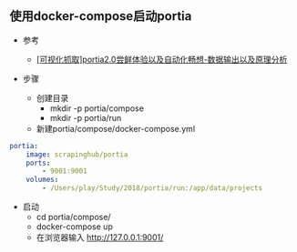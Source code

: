 ## 使用docker-compose启动portia

- 参考
    - [[可视化抓取]portia2.0尝鲜体验以及自动化畅想-数据输出以及原理分析](http://brucedone.com/archives/1059)
    
- 步骤
    - 创建目录
        - mkdir -p portia/compose
        - mkdir -p portia/run
    - 新建portia/compose/docker-compose.yml
```yaml
portia:
    image: scrapinghub/portia
    ports:
        - 9001:9001
    volumes:
        - /Users/play/Study/2018/portia/run:/app/data/projects
```    
   - 启动
        - cd portia/compose/
        - docker-compose up
        - 在浏览器输入 http://127.0.0.1:9001/
